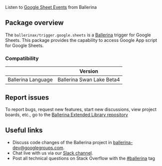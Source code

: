 Listen to [Google Sheet Events](https://developers.google.com/apps-script/guides/sheets) from Ballerina

## Package overview
The `ballerinax/trigger.google.sheets` is a [Ballerina](https://ballerina.io/) trigger for Google Sheets.
This package provides the capability to access Google App script for Google Sheets.

### Compatibility
|                               | Version                        |
|-------------------------------|--------------------------------|
| Ballerina Language            | Ballerina Swan Lake Beta4      |

## Report issues
To report bugs, request new features, start new discussions, view project boards, etc., go to the [Ballerina Extended Library repository](https://github.com/ballerina-platform/ballerina-extended-library)

## Useful links
- Discuss code changes of the Ballerina project in [ballerina-dev@googlegroups.com](mailto:ballerina-dev@googlegroups.com).
- Chat live with us via our [Slack channel](https://ballerina.io/community/slack/).
- Post all technical questions on Stack Overflow with the [#ballerina](https://stackoverflow.com/questions/tagged/ballerina) tag